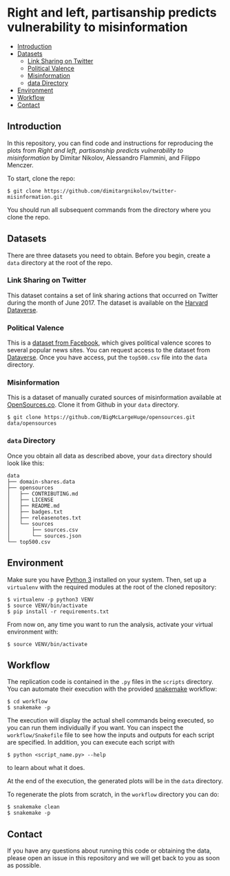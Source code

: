 # Right and left, partisanship predicts vulnerability to misinformation

* [Introduction](#introduction)
* [Datasets](#datasets)
  * [Link Sharing on Twitter](#link-sharing-on-twitter)
  * [Political Valence](#political-valence)
  * [Misinformation](#misinformation)
  * [data Directory](#data-directory)
* [Environment](#environment)
* [Workflow](#workflow)
* [Contact](#contact)
	  
## Introduction

In this repository, you can find code and instructions for reproducing the plots from *Right and left, partisanship predicts vulnerability to misinformation* by Dimitar Nikolov, Alessandro Flammini, and Filippo Menczer.

To start, clone the repo:

```
$ git clone https://github.com/dimitargnikolov/twitter-misinformation.git
```

You should run all subsequent commands from the directory where you clone the repo.

## Datasets

There are three datasets you need to obtain. Before you begin, create a `data` directory at the root of the repo.

### Link Sharing on Twitter

This dataset contains a set of link sharing actions that occurred on Twitter during the month of June 2017. The dataset is available on the [Harvard Dataverse](https://doi.org/10.7910/DVN/6CZHH5).

### Political Valence

This is a [dataset from Facebook](http://science.sciencemag.org/content/348/6239/1130), which gives political valence scores to several popular news sites. You can request access to the dataset from [Dataverse](https://dataverse.harvard.edu/dataset.xhtml?persistentId=doi:10.7910/DVN/LDJ7MS). Once you have access, put the `top500.csv` file into the `data` directory.

### Misinformation

This is a dataset of manually curated sources of misinformation available at [OpenSources.co](http://www.opensources.co). Clone it from Github in your `data` directory.

```
$ git clone https://github.com/BigMcLargeHuge/opensources.git data/opensources
```

### `data` Directory

Once you obtain all data as described above, your `data` directory should look like this:

```
data
├── domain-shares.data
├── opensources
│   ├── CONTRIBUTING.md
│   ├── LICENSE
│   ├── README.md
│   ├── badges.txt
│   ├── releasenotes.txt
│   └── sources
│       ├── sources.csv
│       └── sources.json
└── top500.csv
```

## Environment

Make sure you have [Python 3](https://www.python.org/) installed on your system. Then, set up a `virtualenv` with the required modules at the root of the cloned repository:

```
$ virtualenv -p python3 VENV
$ source VENV/bin/activate
$ pip install -r requirements.txt
```

From now on, any time you want to run the analysis, activate your virtual environment with:

```
$ source VENV/bin/activate
```

## Workflow

The replication code is contained in the `.py` files in the `scripts` directory. You can automate their execution with the provided [snakemake](https://snakemake.readthedocs.io/en/stable/) workflow:

```
$ cd workflow
$ snakemake -p
```

The execution will display the actual shell commands being executed, so you can run them individually if you want. You can inspect the `workflow/Snakefile` file to see how the inputs and outputs for each script are specified. In addition, you can execute each script with 

```
$ python <script_name.py> --help
```

to learn about what it does.

At the end of the execution, the generated plots will be in the `data` directory.

To regenerate the plots from scratch, in the `workflow` directory you can do:

```
$ snakemake clean
$ snakemake -p
```

## Contact

If you have any questions about running this code or obtaining the data, please open an issue in this repository and we will get back to you as soon as possible.
